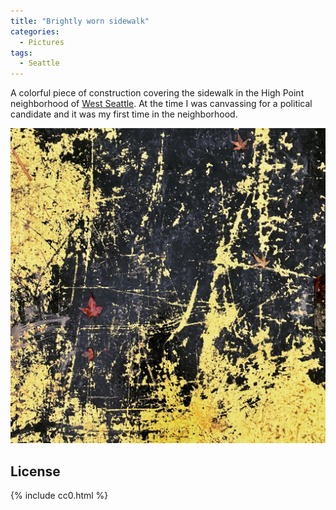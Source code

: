 ```yaml
---
title: "Brightly worn sidewalk"
categories:
  - Pictures
tags:
  - Seattle
---
```


A colorful piece of construction covering the sidewalk in the High Point neighborhood of [West Seattle](https://en.wikipedia.org/wiki/West_Seattle). At the time I was canvassing for a political candidate and it was my first time in the neighborhood.

![A large piece of metal covering construction on the sidewalk. The metal was painted bright yellow but has been heavily worn causing an interesting mix of yellow and black splotches. A red leaf on the board provides some color contrast.](/assets/images/2019/2019-11-05-brightly-worn-sidewalk-smaller.jpg)

## License

{% include cc0.html %}
